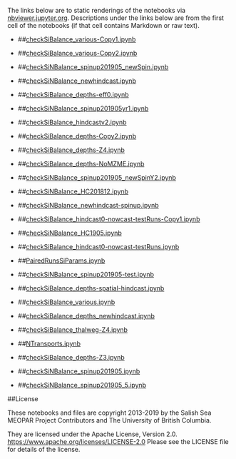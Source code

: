 The links below are to static renderings of the notebooks via
[nbviewer.jupyter.org](https://nbviewer.jupyter.org/).
Descriptions under the links below are from the first cell of the notebooks
(if that cell contains Markdown or raw text).

* ##[checkSiBalance_various-Copy1.ipynb](https://nbviewer.jupyter.org/urls/bitbucket.org/salishsea/analysis-elise-2/raw/tip/notebooks/bioTuning/nutBalance/checkSiBalance_various-Copy1.ipynb)  
    
* ##[checkSiBalance_various-Copy2.ipynb](https://nbviewer.jupyter.org/urls/bitbucket.org/salishsea/analysis-elise-2/raw/tip/notebooks/bioTuning/nutBalance/checkSiBalance_various-Copy2.ipynb)  
    
* ##[checkSiNBalance_spinup201905_newSpin.ipynb](https://nbviewer.jupyter.org/urls/bitbucket.org/salishsea/analysis-elise-2/raw/tip/notebooks/bioTuning/nutBalance/checkSiNBalance_spinup201905_newSpin.ipynb)  
    
* ##[checkSiNBalance_newhindcast.ipynb](https://nbviewer.jupyter.org/urls/bitbucket.org/salishsea/analysis-elise-2/raw/tip/notebooks/bioTuning/nutBalance/checkSiNBalance_newhindcast.ipynb)  
    
* ##[checkSiBalance_depths-eff0.ipynb](https://nbviewer.jupyter.org/urls/bitbucket.org/salishsea/analysis-elise-2/raw/tip/notebooks/bioTuning/nutBalance/checkSiBalance_depths-eff0.ipynb)  
    
* ##[checkSiNBalance_spinup201905yr1.ipynb](https://nbviewer.jupyter.org/urls/bitbucket.org/salishsea/analysis-elise-2/raw/tip/notebooks/bioTuning/nutBalance/checkSiNBalance_spinup201905yr1.ipynb)  
    
* ##[checkSiBalance_hindcastv2.ipynb](https://nbviewer.jupyter.org/urls/bitbucket.org/salishsea/analysis-elise-2/raw/tip/notebooks/bioTuning/nutBalance/checkSiBalance_hindcastv2.ipynb)  
    
* ##[checkSiBalance_depths-Copy2.ipynb](https://nbviewer.jupyter.org/urls/bitbucket.org/salishsea/analysis-elise-2/raw/tip/notebooks/bioTuning/nutBalance/checkSiBalance_depths-Copy2.ipynb)  
    
* ##[checkSiBalance_depths-Z4.ipynb](https://nbviewer.jupyter.org/urls/bitbucket.org/salishsea/analysis-elise-2/raw/tip/notebooks/bioTuning/nutBalance/checkSiBalance_depths-Z4.ipynb)  
    
* ##[checkSiBalance_depths-NoMZME.ipynb](https://nbviewer.jupyter.org/urls/bitbucket.org/salishsea/analysis-elise-2/raw/tip/notebooks/bioTuning/nutBalance/checkSiBalance_depths-NoMZME.ipynb)  
    
* ##[checkSiNBalance_spinup201905_newSpinY2.ipynb](https://nbviewer.jupyter.org/urls/bitbucket.org/salishsea/analysis-elise-2/raw/tip/notebooks/bioTuning/nutBalance/checkSiNBalance_spinup201905_newSpinY2.ipynb)  
    
* ##[checkSiNBalance_HC201812.ipynb](https://nbviewer.jupyter.org/urls/bitbucket.org/salishsea/analysis-elise-2/raw/tip/notebooks/bioTuning/nutBalance/checkSiNBalance_HC201812.ipynb)  
    
* ##[checkSiNBalance_newhindcast-spinup.ipynb](https://nbviewer.jupyter.org/urls/bitbucket.org/salishsea/analysis-elise-2/raw/tip/notebooks/bioTuning/nutBalance/checkSiNBalance_newhindcast-spinup.ipynb)  
    
* ##[checkSiBalance_hindcast0-nowcast-testRuns-Copy1.ipynb](https://nbviewer.jupyter.org/urls/bitbucket.org/salishsea/analysis-elise-2/raw/tip/notebooks/bioTuning/nutBalance/checkSiBalance_hindcast0-nowcast-testRuns-Copy1.ipynb)  
    
* ##[checkSiNBalance_HC1905.ipynb](https://nbviewer.jupyter.org/urls/bitbucket.org/salishsea/analysis-elise-2/raw/tip/notebooks/bioTuning/nutBalance/checkSiNBalance_HC1905.ipynb)  
    
* ##[checkSiBalance_hindcast0-nowcast-testRuns.ipynb](https://nbviewer.jupyter.org/urls/bitbucket.org/salishsea/analysis-elise-2/raw/tip/notebooks/bioTuning/nutBalance/checkSiBalance_hindcast0-nowcast-testRuns.ipynb)  
    
* ##[PairedRunsSiParams.ipynb](https://nbviewer.jupyter.org/urls/bitbucket.org/salishsea/analysis-elise-2/raw/tip/notebooks/bioTuning/nutBalance/PairedRunsSiParams.ipynb)  
    
* ##[checkSiNBalance_spinup201905-test.ipynb](https://nbviewer.jupyter.org/urls/bitbucket.org/salishsea/analysis-elise-2/raw/tip/notebooks/bioTuning/nutBalance/checkSiNBalance_spinup201905-test.ipynb)  
    
* ##[checkSiBalance_depths-spatial-hindcast.ipynb](https://nbviewer.jupyter.org/urls/bitbucket.org/salishsea/analysis-elise-2/raw/tip/notebooks/bioTuning/nutBalance/checkSiBalance_depths-spatial-hindcast.ipynb)  
    
* ##[checkSiBalance_various.ipynb](https://nbviewer.jupyter.org/urls/bitbucket.org/salishsea/analysis-elise-2/raw/tip/notebooks/bioTuning/nutBalance/checkSiBalance_various.ipynb)  
    
* ##[checkSiBalance_depths_newhindcast.ipynb](https://nbviewer.jupyter.org/urls/bitbucket.org/salishsea/analysis-elise-2/raw/tip/notebooks/bioTuning/nutBalance/checkSiBalance_depths_newhindcast.ipynb)  
    
* ##[checkSiBalance_thalweg-Z4.ipynb](https://nbviewer.jupyter.org/urls/bitbucket.org/salishsea/analysis-elise-2/raw/tip/notebooks/bioTuning/nutBalance/checkSiBalance_thalweg-Z4.ipynb)  
    
* ##[NTransports.ipynb](https://nbviewer.jupyter.org/urls/bitbucket.org/salishsea/analysis-elise-2/raw/tip/notebooks/bioTuning/nutBalance/NTransports.ipynb)  
    
* ##[checkSiBalance_depths-Z3.ipynb](https://nbviewer.jupyter.org/urls/bitbucket.org/salishsea/analysis-elise-2/raw/tip/notebooks/bioTuning/nutBalance/checkSiBalance_depths-Z3.ipynb)  
    
* ##[checkSiNBalance_spinup201905.ipynb](https://nbviewer.jupyter.org/urls/bitbucket.org/salishsea/analysis-elise-2/raw/tip/notebooks/bioTuning/nutBalance/checkSiNBalance_spinup201905.ipynb)  
    
* ##[checkSiNBalance_spinup201905_5.ipynb](https://nbviewer.jupyter.org/urls/bitbucket.org/salishsea/analysis-elise-2/raw/tip/notebooks/bioTuning/nutBalance/checkSiNBalance_spinup201905_5.ipynb)  
    

##License

These notebooks and files are copyright 2013-2019
by the Salish Sea MEOPAR Project Contributors
and The University of British Columbia.

They are licensed under the Apache License, Version 2.0.
https://www.apache.org/licenses/LICENSE-2.0
Please see the LICENSE file for details of the license.
